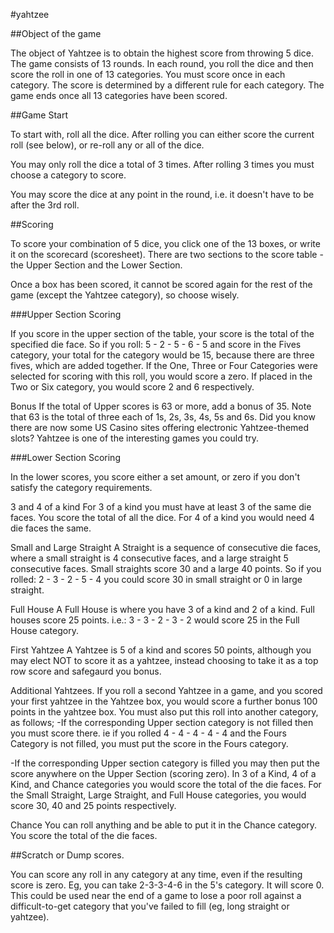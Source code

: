 #yahtzee

##Object of the game

The object of Yahtzee is to obtain the highest score from throwing 5 dice. The game consists of 13 rounds. In each round, you roll the dice and then score the roll in one of 13 categories. You must score once in each category. The score is determined by a different rule for each category. The game ends once all 13 categories have been scored.

##Game Start

To start with, roll all the dice. After rolling you can either score the current roll (see below), or re-roll any or all of the dice.

You may only roll the dice a total of 3 times. After rolling 3 times you must choose a category to score.

You may score the dice at any point in the round, i.e. it doesn't have to be after the 3rd roll.

##Scoring

To score your combination of 5 dice, you click one of the 13 boxes, or write it on the scorecard (scoresheet). There are two sections to the score table - the Upper Section and the Lower Section.

Once a box has been scored, it cannot be scored again for the rest of the game (except the Yahtzee category), so choose wisely.

###Upper Section Scoring

If you score in the upper section of the table, your score is the total of the specified die face. So if you roll: 5 - 2 - 5 - 6 - 5 and score in the Fives category, your total for the category would be 15, because there are three fives, which are added together. If the One, Three or Four Categories were selected for scoring with this roll, you would score a zero. If placed in the Two or Six category, you would score 2 and 6 respectively.

Bonus If the total of Upper scores is 63 or more, add a bonus of 35. Note that 63 is the total of three each of 1s, 2s, 3s, 4s, 5s and 6s. Did you know there are now some US Casino sites offering electronic Yahtzee-themed slots? Yahtzee is one of the interesting games you could try.

###Lower Section Scoring

In the lower scores, you score either a set amount, or zero if you don't satisfy the category requirements.

3 and 4 of a kind For 3 of a kind you must have at least 3 of the same die faces. You score the total of all the dice. For 4 of a kind you would need 4 die faces the same.

Small and Large Straight A Straight is a sequence of consecutive die faces, where a small straight is 4 consecutive faces, and a large straight 5 consecutive faces. Small straights score 30 and a large 40 points. So if you rolled: 2 - 3 - 2 - 5 - 4 you could score 30 in small straight or 0 in large straight.

Full House A Full House is where you have 3 of a kind and 2 of a kind. Full houses score 25 points. i.e.: 3 - 3 - 2 - 3 - 2 would score 25 in the Full House category.

First Yahtzee A Yahtzee is 5 of a kind and scores 50 points, although you may elect NOT to score it as a yahtzee, instead choosing to take it as a top row score and safegaurd you bonus.

Additional Yahtzees. If you roll a second Yahtzee in a game, and you scored your first yahtzee in the Yahtzee box, you would score a further bonus 100 points in the yahtzee box. You must also put this roll into another category, as follows; -If the corresponding Upper section category is not filled then you must score there. ie if you rolled 4 - 4 - 4 - 4 - 4 and the Fours Category is not filled, you must put the score in the Fours category.

-If the corresponding Upper section category is filled you may then put the score anywhere on the Upper Section (scoring zero). In 3 of a Kind, 4 of a Kind, and Chance categories you would score the total of the die faces. For the Small Straight, Large Straight, and Full House categories, you would score 30, 40 and 25 points respectively.

Chance You can roll anything and be able to put it in the Chance category. You score the total of the die faces.

##Scratch or Dump scores.

You can score any roll in any category at any time, even if the resulting score is zero. Eg, you can take 2-3-3-4-6 in the 5's category. It will score 0. This could be used near the end of a game to lose a poor roll against a difficult-to-get category that you've failed to fill (eg, long straight or yahtzee).
